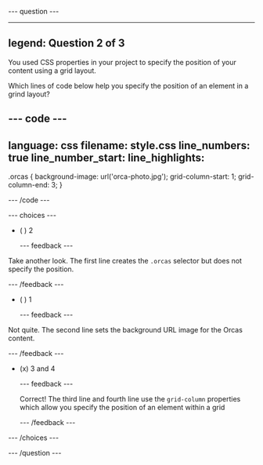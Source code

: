 --- question ---

---
legend: Question 2 of 3
---

You used CSS properties in your project to specify the position of your content using a grid layout.

Which lines of code below help you specify the position of an element in a grind layout?

--- code ---
---
language: css
filename: style.css
line_numbers: true
line_number_start: 
line_highlights: 
---

.orcas {
  background-image: url('orca-photo.jpg');
  grid-column-start: 1;
  grid-column-end: 3;
}

--- /code ---

--- choices ---

- ( ) 2

  --- feedback ---

Take another look. The first line creates the `.orcas` selector but does not specify the position.
 
  --- /feedback ---

- ( ) 1

  --- feedback ---

Not quite. The second line sets the background URL image for the Orcas content.

  --- /feedback ---

- (x) 3 and 4

  --- feedback ---

  Correct! The third line and fourth line use the `grid-column` properties which allow you specify the position of an element within a grid

  --- /feedback ---

--- /choices ---

--- /question ---
